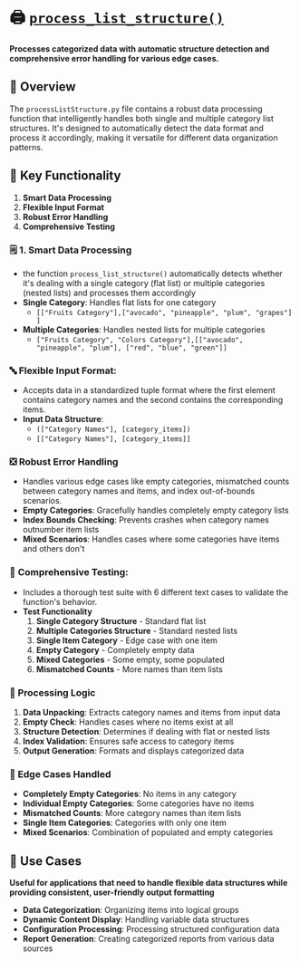 # 🖨️ [`process_list_structure()`](./processListStructure.py)
**Processes categorized data with automatic structure detection and comprehensive error handling for various edge cases.**

## 🔭 Overview

The `processListStructure.py` file contains a robust data processing function that intelligently handles both single and multiple category list structures. It's designed to automatically detect the data format and process it accordingly, making it versatile for different data organization patterns.

## 🔑 Key Functionality
1. **Smart Data Processing** 
2. **Flexible Input Format** 
3. **Robust Error Handling** 
4. **Comprehensive Testing**

### 🗒️ 1. **Smart Data Processing**
- the function `process_list_structure()` automatically detects whether it's dealing with a single category (flat list) or multiple categories (nested lists) and processes them accordingly
- **Single Category**: Handles flat lists for one category
    - `[["Fruits Category"],["avocado", "pineapple", "plum", "grapes"] ]`
- **Multiple Categories**: Handles nested lists for multiple categories
    - `["Fruits Category", "Colors Category"],[["avocado", "pineapple", "plum"], ["red", "blue", "green"]]`

### 🔤 **Flexible Input Format:**
- Accepts data in a standardized tuple format where the first element contains category names and the second contains the corresponding items.
- **Input Data Structure**: 
    - `(["Category Names"], [category_items])`
    - `[["Category Names"], [category_items]]`


### ❎ **Robust Error Handling**
- Handles various edge cases like empty categories, mismatched counts between category names and items, and index out-of-bounds scenarios.
- **Empty Categories**: Gracefully handles completely empty category lists
- **Index Bounds Checking**: Prevents crashes when category names outnumber item lists
- **Mixed Scenarios**: Handles cases where some categories have items and others don't

### 🧪 **Comprehensive Testing:** 
- Includes a thorough test suite with 6 different text cases to validate the function's behavior.
- **Test Functionality**
    1. **Single Category Structure** - Standard flat list
    2. **Multiple Categories Structure** - Standard nested lists
    3. **Single Item Category** - Edge case with one item
    4. **Empty Category** - Completely empty data
    5. **Mixed Categories** - Some empty, some populated
    6. **Mismatched Counts** - More names than item lists

### 📝 Processing Logic
1. **Data Unpacking**: Extracts category names and items from input data
2. **Empty Check**: Handles cases where no items exist at all
3. **Structure Detection**: Determines if dealing with flat or nested lists
4. **Index Validation**: Ensures safe access to category items
5. **Output Generation**: Formats and displays categorized data

### 🧭 Edge Cases Handled
- **Completely Empty Categories**: No items in any category
- **Individual Empty Categories**: Some categories have no items
- **Mismatched Counts**: More category names than item lists
- **Single Item Categories**: Categories with only one item
- **Mixed Scenarios**: Combination of populated and empty categories

## 💙 Use Cases
**Useful for applications that need to handle flexible data structures while providing consistent, user-friendly output formatting**
- **Data Categorization**: Organizing items into logical groups
- **Dynamic Content Display**: Handling variable data structures
- **Configuration Processing**: Processing structured configuration data
- **Report Generation**: Creating categorized reports from various data sources
